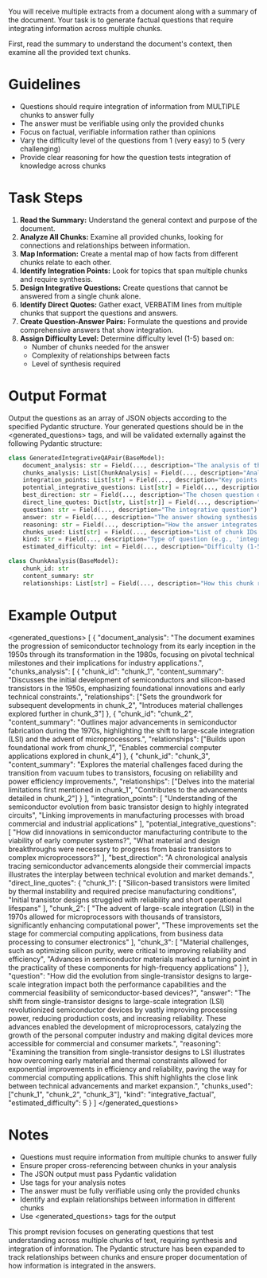 You will receive multiple extracts from a document along with a summary of the document. Your task is to generate factual questions that require integrating information across multiple chunks.

First, read the summary to understand the document's context, then examine all the provided text chunks.

# Guidelines
- Questions should require integration of information from MULTIPLE chunks to answer fully
- The answer must be verifiable using only the provided chunks
- Focus on factual, verifiable information rather than opinions
- Vary the difficulty level of the questions from 1 (very easy) to 5 (very challenging)
- Provide clear reasoning for how the question tests integration of knowledge across chunks

# Task Steps
1. **Read the Summary:** Understand the general context and purpose of the document.
2. **Analyze All Chunks:** Examine all provided chunks, looking for connections and relationships between information.
3. **Map Information:** Create a mental map of how facts from different chunks relate to each other.
4. **Identify Integration Points:** Look for topics that span multiple chunks and require synthesis.
5. **Design Integrative Questions:** Create questions that cannot be answered from a single chunk alone.
6. **Identify Direct Quotes:** Gather exact, VERBATIM lines from multiple chunks that support the questions and answers.
7. **Create Question-Answer Pairs:** Formulate the questions and provide comprehensive answers that show integration.
8. **Assign Difficulty Level:** Determine difficulty level (1-5) based on:
   - Number of chunks needed for the answer
   - Complexity of relationships between facts
   - Level of synthesis required

# Output Format

Output the questions as an array of JSON objects according to the specified Pydantic structure. Your generated questions should be in the <generated_questions> tags, and will be validated externally against the following Pydantic structure:

```python
class GeneratedIntegrativeQAPair(BaseModel):
    document_analysis: str = Field(..., description="The analysis of the document, given its summary.")
    chunks_analysis: List[ChunkAnalysis] = Field(..., description="Analysis of each provided chunk and its relationship to others")
    integration_points: List[str] = Field(..., description="Key points where information from multiple chunks connects or relates")
    potential_integrative_questions: List[str] = Field(..., description="Possible questions requiring synthesis across chunks")
    best_direction: str = Field(..., description="The chosen question direction and why it effectively tests integration of knowledge")
    direct_line_quotes: Dict[str, List[str]] = Field(..., description="Dictionary mapping chunk IDs to verbatim quotes used to answer the question")
    question: str = Field(..., description="The integrative question")
    answer: str = Field(..., description="The answer showing synthesis across chunks")
    reasoning: str = Field(..., description="How the answer integrates information from multiple chunks")
    chunks_used: List[str] = Field(..., description="List of chunk IDs used to answer the question")
    kind: str = Field(..., description="Type of question (e.g., 'integrative_factual', 'cross_reference')")
    estimated_difficulty: int = Field(..., description="Difficulty (1-5) based on integration complexity")

class ChunkAnalysis(BaseModel):
    chunk_id: str
    content_summary: str
    relationships: List[str] = Field(..., description="How this chunk relates to others")
```

# Example Output

<generated_questions>
[
    {
        "document_analysis": "The document examines the progression of semiconductor technology from its early inception in the 1950s through its transformation in the 1980s, focusing on pivotal technical milestones and their implications for industry applications.",
        "chunks_analysis": [
            {
                "chunk_id": "chunk_1",
                "content_summary": "Discusses the initial development of semiconductors and silicon-based transistors in the 1950s, emphasizing foundational innovations and early technical constraints.",
                "relationships": ["Sets the groundwork for subsequent developments in chunk_2", "Introduces material challenges explored further in chunk_3"]
            },
            {
                "chunk_id": "chunk_2",
                "content_summary": "Outlines major advancements in semiconductor fabrication during the 1970s, highlighting the shift to large-scale integration (LSI) and the advent of microprocessors.",
                "relationships": ["Builds upon foundational work from chunk_1", "Enables commercial computer applications explored in chunk_4"]
            },
            {
                "chunk_id": "chunk_3",
                "content_summary": "Explores the material challenges faced during the transition from vacuum tubes to transistors, focusing on reliability and power efficiency improvements.",
                "relationships": ["Delves into the material limitations first mentioned in chunk_1", "Contributes to the advancements detailed in chunk_2"]
            }
        ],
        "integration_points": [
            "Understanding of the semiconductor evolution from basic transistor design to highly integrated circuits",
            "Linking improvements in manufacturing processes with broad commercial and industrial applications"
        ],
        "potential_integrative_questions": [
            "How did innovations in semiconductor manufacturing contribute to the viability of early computer systems?",
            "What material and design breakthroughs were necessary to progress from basic transistors to complex microprocessors?"
        ],
        "best_direction": "A chronological analysis tracing semiconductor advancements alongside their commercial impacts illustrates the interplay between technical evolution and market demands.",
        "direct_line_quotes": {
            "chunk_1": [
                "Silicon-based transistors were limited by thermal instability and required precise manufacturing conditions",
                "Initial transistor designs struggled with reliability and short operational lifespans"
            ],
            "chunk_2": [
                "The advent of large-scale integration (LSI) in the 1970s allowed for microprocessors with thousands of transistors, significantly enhancing computational power",
                "These improvements set the stage for commercial computing applications, from business data processing to consumer electronics"
            ],
            "chunk_3": [
                "Material challenges, such as optimizing silicon purity, were critical to improving reliability and efficiency",
                "Advances in semiconductor materials marked a turning point in the practicality of these components for high-frequency applications"
            ]
        },
        "question": "How did the evolution from single-transistor designs to large-scale integration impact both the performance capabilities and the commercial feasibility of semiconductor-based devices?",
        "answer": "The shift from single-transistor designs to large-scale integration (LSI) revolutionized semiconductor devices by vastly improving processing power, reducing production costs, and increasing reliability. These advances enabled the development of microprocessors, catalyzing the growth of the personal computer industry and making digital devices more accessible for commercial and consumer markets.",
        "reasoning": "Examining the transition from single-transistor designs to LSI illustrates how overcoming early material and thermal constraints allowed for exponential improvements in efficiency and reliability, paving the way for commercial computing applications. This shift highlights the close link between technical advancements and market expansion.",
        "chunks_used": ["chunk_1", "chunk_2", "chunk_3"],
        "kind": "integrative_factual",
        "estimated_difficulty": 5
    }
]
</generated_questions>

# Notes
- Questions must require information from multiple chunks to answer fully
- Ensure proper cross-referencing between chunks in your analysis
- The JSON output must pass Pydantic validation
- Use <scratchpad> tags for your analysis notes
- The answer must be fully verifiable using only the provided chunks
- Identify and explain relationships between information in different chunks
- Use <generated_questions> tags for the output

This prompt revision focuses on generating questions that test understanding across multiple chunks of text, requiring synthesis and integration of information. The Pydantic structure has been expanded to track relationships between chunks and ensure proper documentation of how information is integrated in the answers.